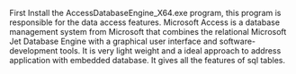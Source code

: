 First Install the AccessDatabaseEngine_X64.exe program, this program is responsible for the data access features.
Microsoft Access is a database management system from Microsoft that combines the relational Microsoft Jet Database Engine with a graphical user interface and software-development tools.
It is very light weight and a ideal approach to address application with embedded database. It gives all the features of sql tables. 
